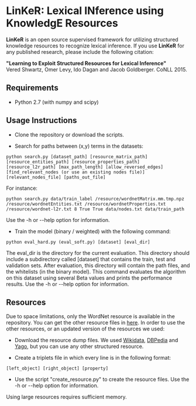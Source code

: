 # LinKeR: Lexical INference using KnowledgE Resources

<b>LinKeR</b> is an open source supervised framework for utilizing structured knowledge resources to recognize lexical inference.
If you use <b>LinKeR</b> for any published research, please include the following citation:

<b>"Learning to Exploit Structured Resources for Lexical Inference"</b><br/>
Vered Shwartz, Omer Levy, Ido Dagan and Jacob Goldberger. CoNLL 2015.

## Requirements ##
- Python 2.7 (with numpy and scipy)

## Usage Instructions ##
- Clone the repository or download the scripts.

- Search for paths between (x,y) terms in the datasets:
```
python search.py [dataset_path] [resource_matrix_path] [resource_entities_path] [resource_properties_path] [resource_l2r_path] [max_path_length] [allow_reversed_edges] [find_relevant_nodes (or use an existing nodes file)] [relevant_nodes_file] [paths_out_file]
``` 
For instance:
```
python search.py data/train_label /resource/wordnetMatrix.mm.tmp.npz /resource/wordnetEntities.txt /resource/wordnetProperties.txt /resource/wordnet-l2r.txt 8 True True data/nodes.txt data/train_path
```
Use the -h or --help option for information.

- Train the model (binary / weighted) with the following command:
```
python eval_hard.py (eval_soft.py) [dataset] [eval_dir]
``` 
The eval_dir is the directory for the current evaluation. This directory should include a subdirectory called [dataset] that contains the train, test and validation sets. After evaluation, this directory will contain the path files, and the whitelists (in the binary model). This command evaluates the algorithm on this dataset using several Beta values and prints the performance results.
Use the -h or --help option for information.

## Resources ##
Due to space limitations, only the WordNet resource is available in the repository. You can get the other resource files in [here](https://drive.google.com/folderview?id=0B0kBcFEBhcbhXzhJY1c4Z2pFSHM&usp=sharing).
In order to use the other resources, or an updated version of the resources we used: 

- Download the resource dump files. We used [Wikidata](http://tools.wmflabs.org/wikidata-exports/rdf/), [DBPedia](http://wiki.dbpedia.org/Downloads) and [Yago](https://www.mpi-inf.mpg.de/departments/databases-and-information-systems/research/yago-naga/yago/downloads/), but you can use any other structured resource.

- Create a triplets file in which every line is in the following format:
```
[left_object] [right_object] [property]
```

- Use the script "create_resource.py" to create the resource files. Use the -h or --help option for information.

Using large resources requires sufficient memory.